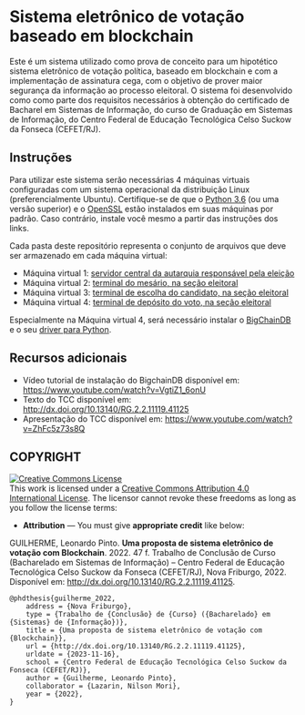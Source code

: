 # Sistema eletrônico de votação baseado em blockchain

Este é um sistema utilizado como prova de conceito para um hipotético sistema eletrônico de votação política, baseado em blockchain e com a implementação de assinatura cega, com o objetivo de prover maior segurança da informação ao processo eleitoral. O sistema foi desenvolvido como como parte dos requisitos necessários à obtenção do certificado de Bacharel em Sistemas de Informação, do curso de Graduação em Sistemas de Informação, do Centro Federal de Educação Tecnológica Celso Suckow da Fonseca (CEFET/RJ).



## Instruções

Para utilizar este sistema serão necessárias 4 máquinas virtuais configuradas com um sistema operacional da distribuição Linux (preferencialmente Ubuntu). Certifique-se de que o [Python 3.6](https://www.openssl.org/source/) (ou uma versão superior) e o [OpenSSL](https://www.openssl.org/source/) estão instalados em suas máquinas por padrão. Caso contrário, instale você mesmo a partir das instruções dos links.

Cada pasta deste repositório representa o conjunto de arquivos que deve ser armazenado em cada máquina virtual:

- Máquina virtual 1: [servidor central da autarquia responsável pela eleição](central)
- Máquina virtual 2: [terminal do mesário, na seção eleitoral](terminal-mesario)
- Máquina virtual 3: [terminal de escolha do candidato, na seção eleitoral](terminal-escolha)
- Máquina virtual 4: [terminal de depósito do voto, na seção eleitoral](terminal-deposito)

Especialmente na Máquina virtual 4, será necessário instalar o [BigChainDB](https://github.com/bigchaindb/bigchaindb) e o seu [driver para Python](https://github.com/bigchaindb/bigchaindb-driver).

## Recursos adicionais
- Vídeo tutorial de instalação do BigchainDB disponível em: https://www.youtube.com/watch?v=VgtiZ1_6onU
- Texto do TCC disponível em: http://dx.doi.org/10.13140/RG.2.2.11119.41125
- Apresentação do TCC disponível em: https://www.youtube.com/watch?v=ZhFc5z73s8Q



## COPYRIGHT
<a rel="license" href="http://creativecommons.org/licenses/by/4.0/"><img alt="Creative Commons License" style="border-width:0" src="https://i.creativecommons.org/l/by/4.0/88x31.png" /></a><br />This work is licensed under a <a rel="license" href="http://creativecommons.org/licenses/by/4.0/">Creative Commons Attribution 4.0 International License</a>. The licensor cannot revoke these freedoms as long as you follow the license terms:

* __Attribution__ — You must give __appropriate credit__ like below:

GUILHERME, Leonardo Pinto. __Uma proposta de sistema eletrônico de votação com Blockchain__. 2022. 47 f. Trabalho de Conclusão de Curso (Bacharelado em Sistemas de Informação) – Centro Federal de Educação Tecnológica Celso Suckow da Fonseca (CEFET/RJ), Nova Friburgo, 2022. Disponível em: http://dx.doi.org/10.13140/RG.2.2.11119.41125.



```
@phdthesis{guilherme_2022,
	address = {Nova Friburgo},
	type = {Trabalho de {Conclusão} de {Curso} ({Bacharelado} em {Sistemas} de {Informação})},
	title = {Uma proposta de sistema eletrônico de votação com {Blockchain}},
	url = {http://dx.doi.org/10.13140/RG.2.2.11119.41125},
	urldate = {2023-11-16},
	school = {Centro Federal de Educação Tecnológica Celso Suckow da Fonseca (CEFET/RJ)},
	author = {Guilherme, Leonardo Pinto},
	collaborator = {Lazarin, Nilson Mori},
	year = {2022},
}
```
